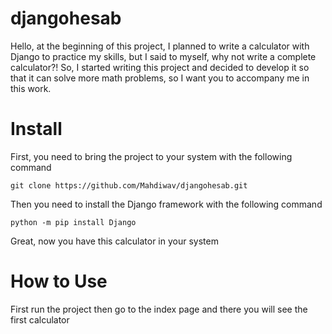 # djangohesab
Hello, at the beginning of this project, I planned to write a calculator with Django to practice my skills, but I said to myself, why not write a complete calculator?!
So, I started writing this project and decided to develop it so that it can solve more math problems, so I want you to accompany me in this work.
# Install
First, you need to bring the project to your system with the following command

    git clone https://github.com/Mahdiwav/djangohesab.git

Then you need to install the Django framework with the following command

    python -m pip install Django

Great, now you have this calculator in your system
# How to Use 
First run the project then go to the index page and there you will see the first calculator
